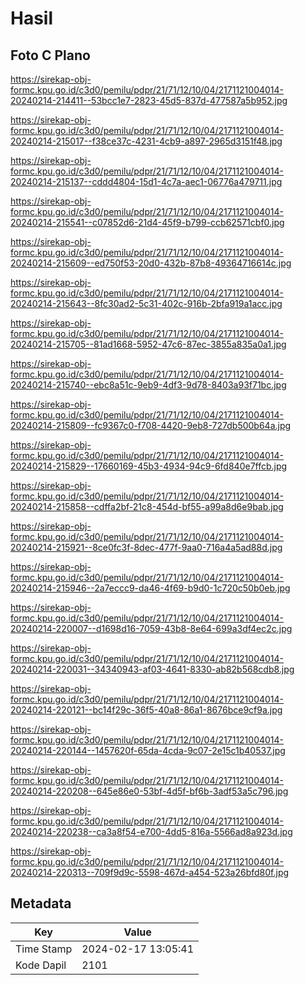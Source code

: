 # Hasil

## Foto C Plano

https://sirekap-obj-formc.kpu.go.id/c3d0/pemilu/pdpr/21/71/12/10/04/2171121004014-20240214-214411--53bcc1e7-2823-45d5-837d-477587a5b952.jpg

https://sirekap-obj-formc.kpu.go.id/c3d0/pemilu/pdpr/21/71/12/10/04/2171121004014-20240214-215017--f38ce37c-4231-4cb9-a897-2965d3151f48.jpg

https://sirekap-obj-formc.kpu.go.id/c3d0/pemilu/pdpr/21/71/12/10/04/2171121004014-20240214-215137--cddd4804-15d1-4c7a-aec1-06776a479711.jpg

https://sirekap-obj-formc.kpu.go.id/c3d0/pemilu/pdpr/21/71/12/10/04/2171121004014-20240214-215541--c07852d6-21d4-45f9-b799-ccb62571cbf0.jpg

https://sirekap-obj-formc.kpu.go.id/c3d0/pemilu/pdpr/21/71/12/10/04/2171121004014-20240214-215609--ed750f53-20d0-432b-87b8-49364716614c.jpg

https://sirekap-obj-formc.kpu.go.id/c3d0/pemilu/pdpr/21/71/12/10/04/2171121004014-20240214-215643--8fc30ad2-5c31-402c-916b-2bfa919a1acc.jpg

https://sirekap-obj-formc.kpu.go.id/c3d0/pemilu/pdpr/21/71/12/10/04/2171121004014-20240214-215705--81ad1668-5952-47c6-87ec-3855a835a0a1.jpg

https://sirekap-obj-formc.kpu.go.id/c3d0/pemilu/pdpr/21/71/12/10/04/2171121004014-20240214-215740--ebc8a51c-9eb9-4df3-9d78-8403a93f71bc.jpg

https://sirekap-obj-formc.kpu.go.id/c3d0/pemilu/pdpr/21/71/12/10/04/2171121004014-20240214-215809--fc9367c0-f708-4420-9eb8-727db500b64a.jpg

https://sirekap-obj-formc.kpu.go.id/c3d0/pemilu/pdpr/21/71/12/10/04/2171121004014-20240214-215829--17660169-45b3-4934-94c9-6fd840e7ffcb.jpg

https://sirekap-obj-formc.kpu.go.id/c3d0/pemilu/pdpr/21/71/12/10/04/2171121004014-20240214-215858--cdffa2bf-21c8-454d-bf55-a99a8d6e9bab.jpg

https://sirekap-obj-formc.kpu.go.id/c3d0/pemilu/pdpr/21/71/12/10/04/2171121004014-20240214-215921--8ce0fc3f-8dec-477f-9aa0-716a4a5ad88d.jpg

https://sirekap-obj-formc.kpu.go.id/c3d0/pemilu/pdpr/21/71/12/10/04/2171121004014-20240214-215946--2a7eccc9-da46-4f69-b9d0-1c720c50b0eb.jpg

https://sirekap-obj-formc.kpu.go.id/c3d0/pemilu/pdpr/21/71/12/10/04/2171121004014-20240214-220007--d1698d16-7059-43b8-8e64-699a3df4ec2c.jpg

https://sirekap-obj-formc.kpu.go.id/c3d0/pemilu/pdpr/21/71/12/10/04/2171121004014-20240214-220031--34340943-af03-4641-8330-ab82b568cdb8.jpg

https://sirekap-obj-formc.kpu.go.id/c3d0/pemilu/pdpr/21/71/12/10/04/2171121004014-20240214-220121--bc14f29c-36f5-40a8-86a1-8676bce9cf9a.jpg

https://sirekap-obj-formc.kpu.go.id/c3d0/pemilu/pdpr/21/71/12/10/04/2171121004014-20240214-220144--1457620f-65da-4cda-9c07-2e15c1b40537.jpg

https://sirekap-obj-formc.kpu.go.id/c3d0/pemilu/pdpr/21/71/12/10/04/2171121004014-20240214-220208--645e86e0-53bf-4d5f-bf6b-3adf53a5c796.jpg

https://sirekap-obj-formc.kpu.go.id/c3d0/pemilu/pdpr/21/71/12/10/04/2171121004014-20240214-220238--ca3a8f54-e700-4dd5-816a-5566ad8a923d.jpg

https://sirekap-obj-formc.kpu.go.id/c3d0/pemilu/pdpr/21/71/12/10/04/2171121004014-20240214-220313--709f9d9c-5598-467d-a454-523a26bfd80f.jpg


## Metadata

| Key        | Value               |
| ---------- | ------------------- |
| Time Stamp | 2024-02-17 13:05:41 |
| Kode Dapil | 2101                |



